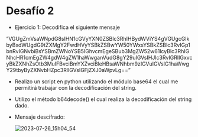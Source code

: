 # Desafío 2
- Ejercicio 1: Decodifica el siguiente mensaje

“VGUgZmVsaWNpdG8sIHN1cGVyYXN0ZSBlc3RhIHBydWViYS4gVGUgcGlkbyBxdWUgdG9tZXMgY2FwdHVyYSBkZSBwYW50YWxsYSBkZSBlc3RvIGp1bnRvIGNvbiBsYSBmZWNoYSB5IGhvcmEgeSBub3MgZW52w61lcyBlc3RhIGNhcHR1cmEgZW4gdW4gZW1haWwganVudG8gY29uIGVsIHJlc3RvIGRlIGxvcyBkZXNhZsOtb3MuIFBvciBmYXZvciBleHBsaWNhbm9zIGVuIGVsIG1haWwgY29tbyByZXNvbHZpc3RlIGVsIGFjZXJ0aWpvLg==”


- Realizo un script en python utilizando el módulo base64 el cual me permitirá trabajar con la decodificación del string.
- Utilizo el método b64decode() el cual realiza la decodificación del string dado.

- Mensaje descifrado:
  
     ![2023-07-26_15h04_54](https://github.com/MariaRod123/desafio2/assets/72228855/076b89ae-8ebe-41de-88e8-75cb643d9e52)


  
